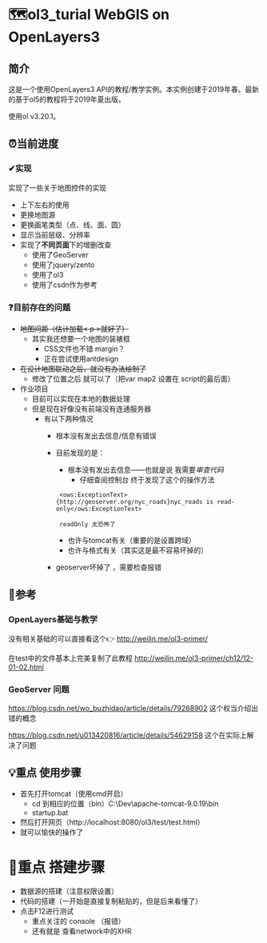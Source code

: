 # 🗺ol3_turial  WebGIS on OpenLayers3
## 简介
这是一个使用OpenLayers3 API的教程/教学实例。本实例创建于2019年春。最新的基于ol5的教程将于2019年夏出版。

使用ol v3.20.1。

## ⏰当前进度
### ✔实现
实现了一些关于地图控件的实现

- 上下左右的使用
- 更换地图源
- 更换画笔类型（点、线、面、圆）
- 显示当前层级、分辨率
- 实现了**不同页面**下的增删改查
    - 使用了GeoServer
    - 使用了jquery/zento
    - 使用了ol3
    - 使用了csdn作为参考

### ❓目前存在的问题

- ~~地图间距（估计加载< p >就好了）~~
    - 其实我还想要一个地图的装裱框
        - CSS文件也不错 margin？
        - 正在尝试使用antdesign
- ~~在设计地图联动之后，就没有办法绘制了~~
    - 修改了位置之后 就可以了（把var map2 设置在 script的最后面）
- 作业项目
    -  目前可以实现在本地的数据处理 
    - 但是现在好像没有前端没有连通服务器
        - 有以下两种情况
             - 根本没有发出去信息/信息有错误

             - 目前发现的是：
                 - 根本没有发出去信息——也就是说 我需要*审查代码*
                    - 仔细查阅控制台 终于发现了这个的操作方法
                >
                    
                    <ows:ExceptionText>{http://geoserver.org/nyc_roads}nyc_roads is read-only</ows:ExceptionText>

                    readOnly 太恐怖了
                >
                  
                - 也许与tomcat有关（重要的是设置跨域）
                - 也许与格式有关（其实这是最不容易坏掉的）
             - geoserver坏掉了 ，需要检查报错

## 📕参考
### OpenLayers基础与教学
没有相关基础的可以直接看这个👉 http://weilin.me/ol3-primer/ 

在test中的文件基本上完美复制了此教程 http://weilin.me/ol3-primer/ch12/12-01-02.html
### GeoServer 问题
https://blog.csdn.net/wo_buzhidao/article/details/79268902 这个权当介绍出错的概念

https://blog.csdn.net/u013420816/article/details/54629158  这个在实际上解决了问题



## 💡重点 使用步骤

- 首先打开tomcat（使用cmd开启）
    - cd 到相应的位置（bin）C:\Dev\apache-tomcat-9.0.19\bin 
    - startup.bat
- 然后打开网页（http://localhost:8080/ol3/test/test.html）
- 就可以愉快的操作了


# 👣重点 搭建步骤
- 数据源的搭建（注意权限设置）
- 代码的搭建（一开始是直接复制粘贴的，但是后来看懂了）
- 点击F12进行测试 
  - 重点关注的 console （报错）
  - 还有就是 查看network中的XHR
